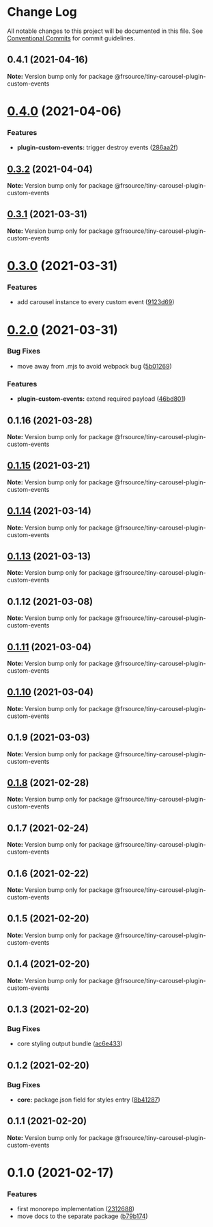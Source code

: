 # Change Log

All notable changes to this project will be documented in this file.
See [Conventional Commits](https://conventionalcommits.org) for commit guidelines.

## 0.4.1 (2021-04-16)

**Note:** Version bump only for package @frsource/tiny-carousel-plugin-custom-events





# [0.4.0](https://github.com/FRSource/tiny-carousel/compare/@frsource/tiny-carousel-plugin-custom-events@0.3.2...@frsource/tiny-carousel-plugin-custom-events@0.4.0) (2021-04-06)


### Features

* **plugin-custom-events:** trigger destroy events ([286aa2f](https://github.com/FRSource/tiny-carousel/commit/286aa2fa47d6d67efbd33ef98ad02c5bc70565c7))





## [0.3.2](https://github.com/FRSource/tiny-carousel/compare/@frsource/tiny-carousel-plugin-custom-events@0.3.1...@frsource/tiny-carousel-plugin-custom-events@0.3.2) (2021-04-04)

**Note:** Version bump only for package @frsource/tiny-carousel-plugin-custom-events





## [0.3.1](https://github.com/FRSource/tiny-carousel/compare/@frsource/tiny-carousel-plugin-custom-events@0.3.0...@frsource/tiny-carousel-plugin-custom-events@0.3.1) (2021-03-31)

**Note:** Version bump only for package @frsource/tiny-carousel-plugin-custom-events





# [0.3.0](https://github.com/FRSource/tiny-carousel/compare/@frsource/tiny-carousel-plugin-custom-events@0.2.0...@frsource/tiny-carousel-plugin-custom-events@0.3.0) (2021-03-31)


### Features

* add carousel instance to every custom event ([9123d69](https://github.com/FRSource/tiny-carousel/commit/9123d69d15ff9c3ae241e5c21294b0ad8743c3fb))





# [0.2.0](https://github.com/FRSource/tiny-carousel/compare/@frsource/tiny-carousel-plugin-custom-events@0.1.16...@frsource/tiny-carousel-plugin-custom-events@0.2.0) (2021-03-31)


### Bug Fixes

* move away from .mjs to avoid webpack bug ([5b01269](https://github.com/FRSource/tiny-carousel/commit/5b01269b8bb2cc607c3323ea54a7fe5d89a0363a))


### Features

* **plugin-custom-events:** extend required payload ([46bd801](https://github.com/FRSource/tiny-carousel/commit/46bd801e1e413e92835b08ea4f2768465d9451bf))





## 0.1.16 (2021-03-28)

**Note:** Version bump only for package @frsource/tiny-carousel-plugin-custom-events





## [0.1.15](https://github.com/FRSource/tiny-carousel/compare/@frsource/tiny-carousel-plugin-custom-events@0.1.14...@frsource/tiny-carousel-plugin-custom-events@0.1.15) (2021-03-21)

**Note:** Version bump only for package @frsource/tiny-carousel-plugin-custom-events





## [0.1.14](https://github.com/FRSource/tiny-carousel/compare/@frsource/tiny-carousel-plugin-custom-events@0.1.13...@frsource/tiny-carousel-plugin-custom-events@0.1.14) (2021-03-14)

**Note:** Version bump only for package @frsource/tiny-carousel-plugin-custom-events





## [0.1.13](https://github.com/FRSource/tiny-carousel/compare/@frsource/tiny-carousel-plugin-custom-events@0.1.12...@frsource/tiny-carousel-plugin-custom-events@0.1.13) (2021-03-13)

**Note:** Version bump only for package @frsource/tiny-carousel-plugin-custom-events





## 0.1.12 (2021-03-08)

**Note:** Version bump only for package @frsource/tiny-carousel-plugin-custom-events





## [0.1.11](https://github.com/FRSource/tiny-carousel/compare/@frsource/tiny-carousel-plugin-custom-events@0.1.10...@frsource/tiny-carousel-plugin-custom-events@0.1.11) (2021-03-04)

**Note:** Version bump only for package @frsource/tiny-carousel-plugin-custom-events





## [0.1.10](https://github.com/FRSource/tiny-carousel/compare/@frsource/tiny-carousel-plugin-custom-events@0.1.9...@frsource/tiny-carousel-plugin-custom-events@0.1.10) (2021-03-04)

**Note:** Version bump only for package @frsource/tiny-carousel-plugin-custom-events





## 0.1.9 (2021-03-03)

**Note:** Version bump only for package @frsource/tiny-carousel-plugin-custom-events





## [0.1.8](https://github.com/FRSource/tiny-carousel/compare/@frsource/tiny-carousel-plugin-custom-events@0.1.7...@frsource/tiny-carousel-plugin-custom-events@0.1.8) (2021-02-28)

**Note:** Version bump only for package @frsource/tiny-carousel-plugin-custom-events





## 0.1.7 (2021-02-24)

**Note:** Version bump only for package @frsource/tiny-carousel-plugin-custom-events





## 0.1.6 (2021-02-22)

**Note:** Version bump only for package @frsource/tiny-carousel-plugin-custom-events





## 0.1.5 (2021-02-20)

**Note:** Version bump only for package @frsource/tiny-carousel-plugin-custom-events





## 0.1.4 (2021-02-20)

**Note:** Version bump only for package @frsource/tiny-carousel-plugin-custom-events





## 0.1.3 (2021-02-20)


### Bug Fixes

* core styling output bundle ([ac6e433](https://github.com/FRSource/tiny-carousel/commit/ac6e433d8496b99ab7ffb68cbf58bf8b6d3d0ce0))





## 0.1.2 (2021-02-20)


### Bug Fixes

* **core:** package.json field for styles entry ([8b41287](https://github.com/FRSource/tiny-carousel/commit/8b412873818cc94e6810f3247046477a53d150ed))





## 0.1.1 (2021-02-20)

**Note:** Version bump only for package @frsource/tiny-carousel-plugin-custom-events





# 0.1.0 (2021-02-17)


### Features

* first monorepo implementation ([2312688](https://github.com/FRSource/tiny-carousel/commit/2312688645844099d71c228e9c94c5313fe33a61))
* move docs to the separate package ([b79b174](https://github.com/FRSource/tiny-carousel/commit/b79b174774e401d09ba2fd3877475741282c6eca))
